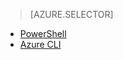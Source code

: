 > [AZURE.SELECTOR]
- [PowerShell](virtual-networks-create-nsg-classic-ps.md)
- [Azure CLI](virtual-networks-create-nsg-classic-cli.md)

<!---HONumber=Oct15_HO3-->